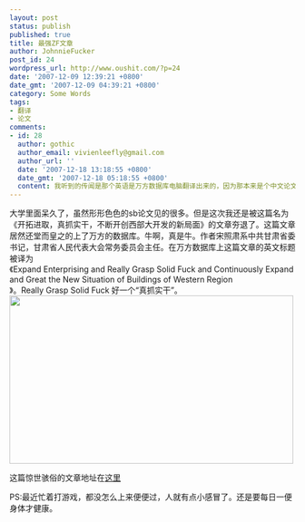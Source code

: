 ```yaml
---
layout: post
status: publish
published: true
title: 最强ZF文章
author: JohnnieFucker
post_id: 24
wordpress_url: http://www.oushit.com/?p=24
date: '2007-12-09 12:39:21 +0800'
date_gmt: '2007-12-09 04:39:21 +0800'
category: Some Words
tags:
- 翻译
- 论文
comments:
- id: 28
  author: gothic
  author_email: vivienleefly@gmail.com
  author_url: ''
  date: '2007-12-18 13:18:55 +0800'
  date_gmt: '2007-12-18 05:18:55 +0800'
  content: 我听到的传闻是那个英语是万方数据库电脑翻译出来的，因为那本来是个中文论文哦。。。
---
```

<p>大学里面呆久了，虽然形形色色的sb论文见的很多。但是这次我还是被这篇名为《开拓进取，真抓实干，不断开创西部大开发的新局面》的文章夯退了。这篇文章居然还堂而皇之的上了万方的数据库。牛啊，真是牛。作者宋照肃系中共甘肃省委书记，甘肃省人民代表大会常务委员会主任。在万方数据库上这篇文章的英文标题被译为<br />
《Expand Enterprising and Really Grasp Solid Fuck and Continuously Expand and Great the New Situation of Buildings of Western Region<br />
》。Really Grasp Solid Fuck 好一个“真抓实干”。<br />
<a href="http://photo15.yupoo.com/20071209/121900_1326546040_qiohrovd.jpg" target="_blank"><img src="http://photo15.yupoo.com/20071209/121900_1326546040.jpg" height="297" width="500" /></a></p>
<p>这篇惊世骇俗的文章地址在<a href="http://www.wanfangdata.com.cn/Search/ResourceDataDetailPage.aspx?recordSchema=native.html&amp;database=WFPaperqikan&amp;AID=gssjjglgbxyxb200302001&amp;expression=gssjjglgbxyxb%2fgssj2003%2f0302pdf%2f030201.pdf">这里<br />
</a></p>
<p>PS:最近忙着打游戏，都没怎么上来便便过，人就有点小感冒了。还是要每日一便身体才健康。</p>
